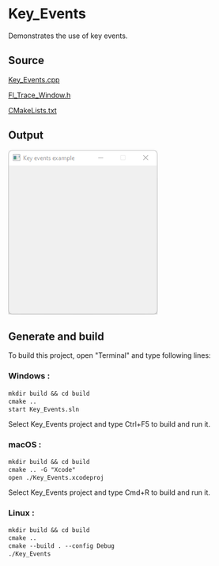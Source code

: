 # Key_Events

Demonstrates the use of key events.

## Source

[Key_Events.cpp](Key_Events.cpp)

[Fl_Trace_Window.h](Fl_Trace_Window.h)

[CMakeLists.txt](CMakeLists.txt)

## Output

![output](../../../docs/Pictures/Examples/Key_Events.png)

## Generate and build

To build this project, open "Terminal" and type following lines:

### Windows :

``` shell
mkdir build && cd build
cmake .. 
start Key_Events.sln
```

Select Key_Events project and type Ctrl+F5 to build and run it.

### macOS :

``` shell
mkdir build && cd build
cmake .. -G "Xcode"
open ./Key_Events.xcodeproj
```

Select Key_Events project and type Cmd+R to build and run it.

### Linux :

``` shell
mkdir build && cd build
cmake .. 
cmake --build . --config Debug
./Key_Events
```
